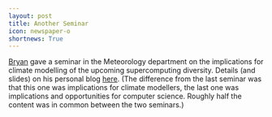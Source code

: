 ```yaml
---
layout: post
title: Another Seminar
icon: newspaper-o
shortnews: True
---
```

[Bryan](bio/bryan.html) gave a seminar in the Meteorology department on the implications for climate modelling of the upcoming supercomputing diversity. Details (and slides) on his personal blog [here](https://www.bnlawrence.net/talks/2019/03/end-of-climate-modelling/). (The difference from the last seminar was that this one was implications for climate modellers, the last one was implications and opportunities for computer science. Roughly half the content was in common between the two seminars.)